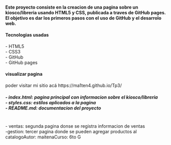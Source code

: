 <h4>Este proyecto consiste en la creacion de una pagina sobre un kiosco/libreria usando HTML5 y CSS, publicada a traves de GitHub pages. El objetivo es dar los primeros pasos con el uso de GitHub y el desarrolo web.</h4><h4>Tecnologias usadas </h4>- HTML5<br>- CSS3<br>- GitHub<br>- GitHub pages<h4>visualizar pagina</h4></h4></h5>poder visitar mi sitio acá https://ma1ten4.github.io/Tp3/</h4><h5>- index.html: pagina principal con informacion sobre el kiosco/libreria<br>- styles.css: estilos aplicados a la pagina<br>- README.md: documentacion del proyecto </h5><br>- ventas: segunda pagina donse se registra informacion de ventas<br>-gestion: tercer pagina donde se pueden agregar productos al catalogoAutor: maitenaCurso: 6to G
